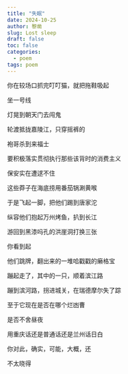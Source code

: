 ```yaml
---
title: "失眠"
date: 2024-10-25
author: 黎凿
slug: Lost sleep
draft: false
toc: false
categories:
  - poem
tags: poem
---
```

你在较场口抓完叮叮猫，就把拖鞋吸起

坐一号线

灯晃到朝天门去闯鬼

轮渡抵拢嘉陵江，只穿摇裤的

袍哥杀到来福士

要积极落实贯彻执行那些该背时的消费主义

保安实在遭逑不住

这些莽子在海底捞用番茄锅涮黄喉

于是飞起一脚，把他们踢到唐家沱

纵容他们抱起万州烤鱼，扒到长江

游回到黑漆吗孔的洪崖洞打换三张

你看到起

他们跳牌，翻出来的一堆哈戳戳的癞格宝

蹦起走了，其中的一只，顺着滨江路

蹦到滨河路，拐进城关，在瑞德摩尔失了踪

至于它现在是否在哪个烂凼曹

是否不舍昼夜

用重庆话还是普通话还是兰州话日白

你对此，确实，可能，大概，还

不太晓得